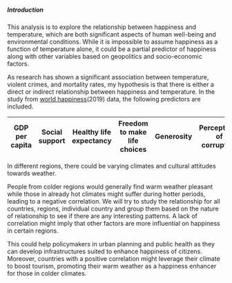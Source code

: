 ##### Introduction

This analysis is to explore the relationship between happiness and temperature, which are both significant aspects of human well-being and environmental conditions. While it is impossible to assume happiness as a function of temperature alone, it could be a partial predictor of happiness along with other variables based on geopolitics and socio-economic factors.

As research has shown a significant association between temperature, violent crimes, and mortality rates, my hypothesis is that there is either a direct or indirect relationship between happiness and temperature. In the study from [world happiness](https://worldhappiness.report/data/)(2019) data, the following predictors are included.

| GDP per capita | Social support | Healthy life expectancy | Freedom to make life choices | Generosity | Perceptions of corruption |
| -------------- | -------------- | ----------------------- | ---------------------------- | ---------- | ------------------------- |

In different regions, there could be varying climates and cultural attitudes towards weather.

People from colder regions would generally find warm weather pleasant while those in already hot climates might suffer during hotter periods, leading to a negative correlation. We will try to study the relationship for all countries, regions, individual country and group them based on the nature of relationship to see if there are any interesting patterns. A lack of correlation might imply that other factors are more influential on happiness in certain regions.

This could help policymakers in urban planning and public health as they can develop infrastructures suited to enhance happiness of citizens. Moreover, countries with a positive correlation might leverage their climate to boost tourism, promoting their warm weather as a happiness enhancer for those in colder climates.
